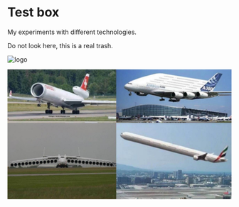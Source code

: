 # Test box

My experiments with different technologies.

Do not look here, this is a real trash.

![logo](https://raw.githubusercontent.com/slagovskiy/Nuclear-Test-Site/master/lab.jpg)

![projects](https://github.com/slagovskiy/Test-Box/blob/master/Images/projects.jpg?raw=true)
